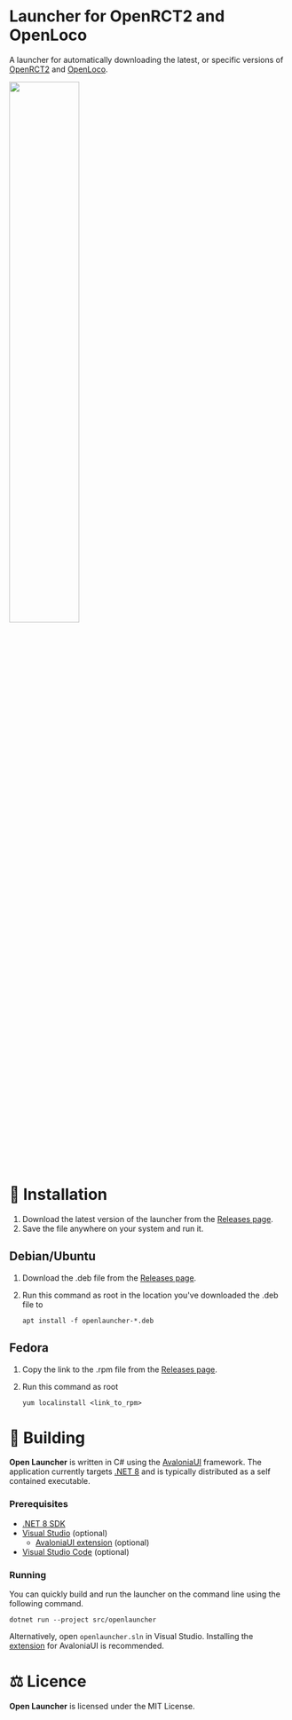 # Launcher for OpenRCT2 and OpenLoco

A launcher for automatically downloading the latest, or specific versions of [OpenRCT2](https://github.com/OpenRCT2/OpenRCT2) and [OpenLoco](https://github.com/OpenLoco/OpenLoco).

<a href="docs/launcher.png"><img src="docs/launcher.png" width="50%" /></a>

# 🚀 Installation
1. Download the latest version of the launcher from the [Releases page](https://github.com/IntelOrca/OpenLauncher/releases).
2. Save the file anywhere on your system and run it.
## Debian/Ubuntu
1. Download the .deb file from the [Releases page](https://github.com/IntelOrca/OpenLauncher/releases).
2. Run this command as root in the location you've downloaded the .deb file to
   
   ``` apt install -f openlauncher-*.deb ```
## Fedora
1. Copy the link to the .rpm file from the [Releases page](https://github.com/IntelOrca/OpenLauncher/releases).
2. Run this command as root
   
   ``` yum localinstall <link_to_rpm> ```
   
# 🔨 Building

**Open Launcher** is written in C# using the [AvaloniaUI](http://avaloniaui.net) framework. The application currently targets [.NET 8](https://dotnet.microsoft.com) and is typically distributed as a self contained executable.

### Prerequisites
* [.NET 8 SDK](https://dotnet.microsoft.com/en-us/download/dotnet/8.0)
* [Visual Studio](https://visualstudio.microsoft.com) (optional)
  * [AvaloniaUI extension](https://marketplace.visualstudio.com/items?itemName=AvaloniaTeam.AvaloniaVS) (optional)
* [Visual Studio Code](https://code.visualstudio.com) (optional)

### Running
You can quickly build and run the launcher on the command line using the following command.
```
dotnet run --project src/openlauncher
```

Alternatively, open `openlauncher.sln` in Visual Studio. Installing the [extension](https://marketplace.visualstudio.com/items?itemName=AvaloniaTeam.AvaloniaVS) for AvaloniaUI is recommended.


# ⚖️ Licence
**Open Launcher** is licensed under the MIT License.
